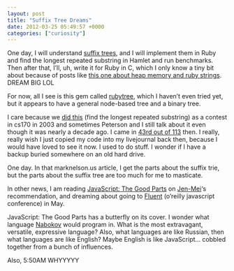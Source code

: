 ```yaml
---
layout: post
title: "Suffix Tree Dreams"
date: 2012-03-25 05:49:57 +0000
categories: ["curiosity"]
---
```


One day, I will understand [suffix trees](http://marknelson.us/1996/08/01/suffix-trees/), and I will implement them in Ruby and find the longest repeated substring in Hamlet and run benchmarks. Then after that, I’ll, uh, write it for Ruby in C, which I only know a tiny bit about because of posts like [this one about heap memory and ruby strings](http://patshaughnessy.net/2012/1/4/never-create-ruby-strings-longer-than-23-characters). DREAM BIG LOL

For now, all I see is this gem called [rubytree](http://rubytree.rubyforge.org/), which I haven’t even tried yet, but it appears to have a general node-based tree and a binary tree. 

I care because we [did this](https://judytuna.com/2003/03/yeah/) (find the longest repeated substring) as a contest in cs170 in 2003 and sometimes Peterson and I still talk about it even though it was nearly a decade ago. I came in [43rd out of 113](https://judytuna.com/2003/03/339/) then. I really, really wish I just copied my code into my livejournal back then, because I would have loved to see it now. I used to do stuff. I wonder if I have a backup buried somewhere on an old hard drive.

One day. In that marknelson.us article, I get the parts about the suffix trie, but the parts about the suffix tree are too much for me to masticate. 

In other news, I am reading [JavaScript: The Good Parts](http://shop.oreilly.com/product/9780596517748.do) on [Jen-Mei](http://oaklandmakerspace.wordpress.com/)‘s recommendation, and dreaming about going to [Fluent](http://fluentconf.com/fluent2012) (o’reilly javascript conference) in May. 

JavaScript: The Good Parts has a butterfly on its cover. I wonder what language [Nabokov](http://en.wikipedia.org/wiki/Vladimir_Nabokov#Entomology) would program in. What is the most extravagant, versatile, expressive language? Also, what languages are like Russian, then what languages are like English? Maybe English is like JavaScript… cobbled together from a bunch of influences. 

Also, 5:50AM WHYYYYY